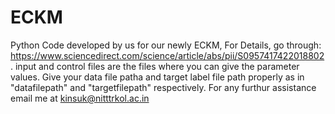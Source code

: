 # ECKM
Python Code developed by us for our newly ECKM, For Details, go through:  https://www.sciencedirect.com/science/article/abs/pii/S0957417422018802.
input and control files are the files where you can give the parameter values. 
Give your data file patha and target label file path properly as in "datafilepath" and "targetfilepath" respectively. 
For any furthur assistance email me at kinsuk@nitttrkol.ac.in 
